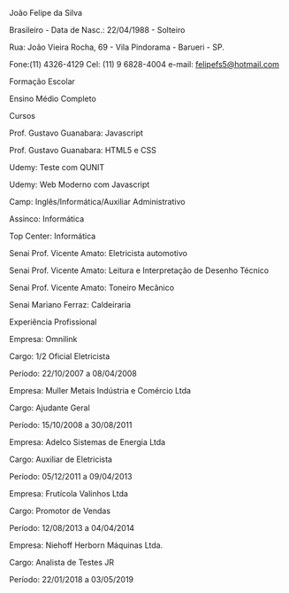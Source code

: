 João Felipe da Silva

Brasileiro - Data de Nasc.: 22/04/1988 - Solteiro

Rua: João Vieira Rocha, 69 - Vila Pindorama - Barueri - SP.

Fone:(11) 4326-4129 Cel: (11) 9 6828-4004 e-mail: felipefs5@hotmail.com

Formação Escolar

Ensino Médio Completo

Cursos

Prof. Gustavo Guanabara: Javascript

Prof. Gustavo Guanabara: HTML5 e CSS

Udemy: Teste com QUNIT

Udemy: Web Moderno com Javascript

Camp: Inglês/Informática/Auxiliar Administrativo

Assinco: Informática

Top Center: Informática

Senai Prof. Vicente Amato: Eletricista automotivo

Senai Prof. Vicente Amato: Leitura e Interpretação de Desenho Técnico

Senai Prof. Vicente Amato: Toneiro Mecânico

Senai Mariano Ferraz: Caldeiraria 

Experiência Profissional

Empresa: Omnilink

Cargo: 1/2 Oficial Eletricista

Período: 22/10/2007 a 08/04/2008

Empresa: Muller Metais Indústria e Comércio Ltda

Cargo: Ajudante Geral 

Período: 15/10/2008 a 30/08/2011

Empresa: Adelco Sistemas de Energia Ltda

Cargo: Auxiliar de Eletricista

Período: 05/12/2011 a 09/04/2013

Empresa: Frutícola Valinhos Ltda

Cargo: Promotor de Vendas

Período: 12/08/2013 a 04/04/2014

Empresa: Niehoff Herborn Máquinas Ltda.

Cargo: Analista de Testes JR

Período: 22/01/2018 a 03/05/2019
